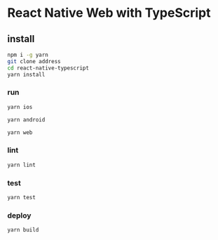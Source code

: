# React Native Web with TypeScript

## install

```sh
npm i -g yarn
git clone address
cd react-native-typescript
yarn install
```

### run

```sh
yarn ios
```

```sh
yarn android
```

```sh
yarn web
```

### lint

```sh
yarn lint
```

### test

```sh
yarn test
```

### deploy

```sh
yarn build
```
